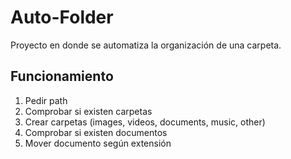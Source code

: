 ﻿# Auto-Folder

Proyecto en donde se automatiza la organización de una carpeta.

## Funcionamiento

1. Pedir path
2. Comprobar si existen carpetas
3. Crear carpetas (images, videos, documents, music, other)
4. Comprobar si existen documentos
5. Mover documento según extensión
